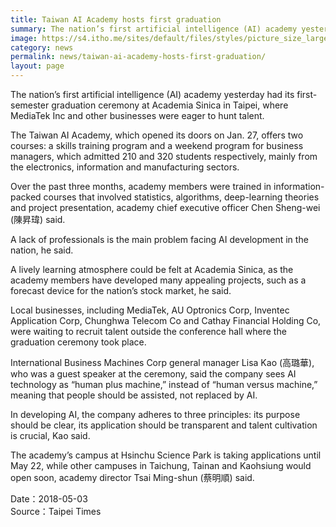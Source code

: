 ```yaml
---
title: Taiwan AI Academy hosts first graduation
summary: The nation’s first artificial intelligence (AI) academy yesterday had its first-semester graduation ceremony at Academia Sinica in Taipei, where MediaTek Inc and other businesses were eager to hunt talent.
image: https://s4.itho.me/sites/default/files/styles/picture_size_large/public/field/image/screenshot_2018-04-28_20.24.54.png?itok=FixrpJsD
category: news
permalink: news/taiwan-ai-academy-hosts-first-graduation/
layout: page
---
```

The nation’s first artificial intelligence (AI) academy yesterday had its first-semester graduation ceremony at Academia Sinica in Taipei, where MediaTek Inc and other businesses were eager to hunt talent.

The Taiwan AI Academy, which opened its doors on Jan. 27, offers two courses: a skills training program and a weekend program for business managers, which admitted 210 and 320 students respectively, mainly from the electronics, information and manufacturing sectors.

Over the past three months, academy members were trained in information-packed courses that involved statistics, algorithms, deep-learning theories and project presentation, academy chief executive officer Chen Sheng-wei (陳昇瑋) said.

A lack of professionals is the main problem facing AI development in the nation, he said.

A lively learning atmosphere could be felt at Academia Sinica, as the academy members have developed many appealing projects, such as a forecast device for the nation’s stock market, he said.

Local businesses, including MediaTek, AU Optronics Corp, Inventec Application Corp, Chunghwa Telecom Co and Cathay Financial Holding Co, were waiting to recruit talent outside the conference hall where the graduation ceremony took place.

International Business Machines Corp general manager Lisa Kao (高璐華), who was a guest speaker at the ceremony, said the company sees AI technology as “human plus machine,” instead of “human versus machine,” meaning that people should be assisted, not replaced by AI.

In developing AI, the company adheres to three principles: its purpose should be clear, its application should be transparent and talent cultivation is crucial, Kao said.

The academy’s campus at Hsinchu Science Park is taking applications until May 22, while other campuses in Taichung, Tainan and Kaohsiung would open soon, academy director Tsai Ming-shun (蔡明順) said.

Date：2018-05-03
<br/>
Source：Taipei Times
